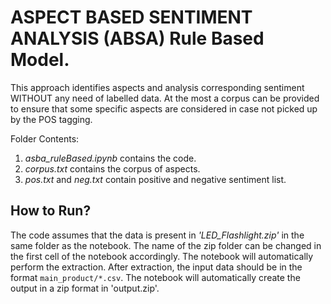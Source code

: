 # ASPECT BASED SENTIMENT ANALYSIS (ABSA) Rule Based Model.

This approach identifies aspects and analysis corresponding sentiment WITHOUT any need of labelled data. At the most a corpus can be provided to ensure that some specific aspects are considered in case not picked up by the POS tagging.

Folder Contents:
1) *asba_ruleBased.ipynb* contains the code.
2) *corpus.txt* contains the corpus of aspects.
3) *pos.txt* and *neg.txt* contain positive and negative sentiment list.


## How to Run?

The code assumes that the data is present in *'LED_Flashlight.zip'* in the same folder as the notebook. The name of the zip folder can be changed in the first cell of the notebook accordingly. The notebook will automatically perform the extraction. After extraction, the input data should be in the format ```main_product/*.csv```.
The notebook will automatically create the output in a zip format in 'output.zip'.
